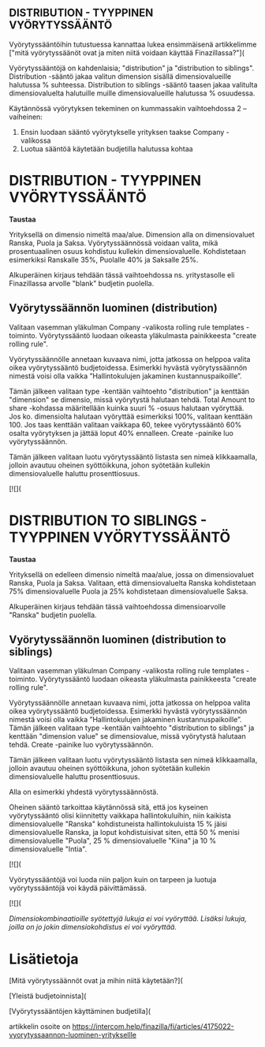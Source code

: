 ## DISTRIBUTION - TYYPPINEN VYÖRYTYSSÄÄNTÖ

Vyörytyssääntöihin tutustuessa kannattaa lukea ensimmäisenä artikkelimme ["mitä vyörytyssäänöt ovat ja miten niitä voidaan käyttää Finazillassa?"](

Vyörytyssääntöjä on kahdenlaisia; "distribution" ja "distribution to siblings". Distribution -sääntö jakaa valitun dimension sisällä dimensiovalueille halutussa % suhteessa. Distribution to siblings -sääntö taasen jakaa valitulta dimensiovaluelta halutuille muille dimensiovalueille halutussa % osuudessa.

Käytännössä vyörytyksen tekeminen on kummassakin vaihtoehdossa 2 –vaiheinen:

1. Ensin luodaan sääntö vyörytykselle yrityksen taakse Company -valikossa
2. Luotua sääntöä käytetään budjetilla halutussa kohtaa
# DISTRIBUTION - TYYPPINEN VYÖRYTYSSÄÄNTÖ

**Taustaa**

Yrityksellä on dimensio nimeltä maa/alue. Dimension alla on dimensiovaluet Ranska, Puola ja Saksa. Vyörytyssäännössä voidaan valita, mikä prosentuaalinen osuus kohdistuu kullekin dimensiovaluelle. Kohdistetaan esimerkiksi Ranskalle 35%, Puolalle 40% ja Saksalle 25%.

Alkuperäinen kirjaus tehdään tässä vaihtoehdossa ns. yritystasolle eli Finazillassa arvolle "blank" budjetin puolella.

## Vyörytyssäännön luominen (distribution)

Valitaan vasemman yläkulman Company -valikosta rolling rule templates -toiminto. Vyörytyssääntö luodaan oikeasta yläkulmasta painikkeesta "create rolling rule".

Vyörytyssäännölle annetaan kuvaava nimi, jotta jatkossa on helppoa valita oikea vyörytyssääntö budjetoidessa. Esimerkki hyvästä vyörytyssäännön nimestä voisi olla vaikka ”Hallintokulujen jakaminen kustannuspaikoille”.

Tämän jälkeen valitaan type -kentään vaihtoehto "distribution" ja kenttään "dimension" se dimensio, missä vyörytystä halutaan tehdä. Total Amount to share -kohdassa määritellään kuinka suuri % -osuus halutaan vyöryttää. Jos ko. dimensiolta halutaan vyöryttää esimerkiksi 100%, valitaan kenttään 100. Jos taas kenttään valitaan vaikkapa 60, tekee vyörytyssääntö 60% osalta vyörytyksen ja jättää loput 40% ennalleen. Create -painike luo vyörytyssäännön.

Tämän jälkeen valitaan luotu vyörytyssääntö listasta sen nimeä klikkaamalla, jolloin avautuu oheinen syöttöikkuna, johon syötetään kullekin dimensiovaluelle haluttu prosenttiosuus.

[![](

# DISTRIBUTION TO SIBLINGS - TYYPPINEN VYÖRYTYSSÄÄNTÖ

​**Taustaa**

Yrityksellä on edelleen dimensio nimeltä maa/alue, jossa on dimensiovaluet Ranska, Puola ja Saksa. Valitaan, että dimensiovaluelta Ranska kohdistetaan 75% dimensiovaluelle Puola ja 25% kohdistetaan dimensiovaluelle Saksa.

Alkuperäinen kirjaus tehdään tässä vaihtoehdossa dimensioarvolle "Ranska" budjetin puolella.

## Vyörytyssäännön luominen (distribution to siblings)

Valitaan vasemman yläkulman Company -valikosta rolling rule templates -toiminto. Vyörytyssääntö luodaan oikeasta yläkulmasta painikkeesta "create rolling rule".

Vyörytyssäännölle annetaan kuvaava nimi, jotta jatkossa on helppoa valita oikea vyörytyssääntö budjetoidessa. Esimerkki hyvästä vyörytyssäännön nimestä voisi olla vaikka ”Hallintokulujen jakaminen kustannuspaikoille”. Tämän jälkeen valitaan type -kentään vaihtoehto "distribution to siblings" ja kenttään "dimension value" se dimensiovalue, missä vyörytystä halutaan tehdä. Create -painike luo vyörytyssäännön.

Tämän jälkeen valitaan luotu vyörytyssääntö listasta sen nimeä klikkaamalla, jolloin avautuu oheinen syöttöikkuna, johon syötetään kullekin dimensiovaluelle haluttu prosenttiosuus.

Alla on esimerkki yhdestä vyörytyssäännöstä.

Oheinen sääntö tarkoittaa käytännössä sitä, että jos kyseinen vyörytyssääntö olisi kiinnitetty vaikkapa hallintokuluihin, niin kaikista dimensiovaluelle "Ranska" kohdistuneista hallintokuluista 15 % jäisi dimensiovaluelle Ranska, ja loput kohdistuisivat siten, että 50 % menisi dimensiovaluelle "Puola", 25 % dimensiovaluelle "Kiina" ja 10 % dimensiovaluelle "Intia".

[![](

Vyörytyssääntöjä voi luoda niin paljon kuin on tarpeen ja luotuja vyörytyssääntöjä voi käydä päivittämässä.

[![](

*Dimensiokombinaatioille syötettyjä lukuja ei voi vyöryttää. Lisäksi lukuja, joilla on jo jokin dimensiokohdistus ei voi vyöryttää.* 

# Lisätietoja

[Mitä vyörytyssäännöt ovat ja mihin niitä käytetään?](

[Yleistä budjetoinnista](

[Vyörytyssääntöjen käyttäminen budjetilla](



artikkelin osoite on https://intercom.help/finazilla/fi/articles/4175022-vyorytyssaannon-luominen-yrityksellle

